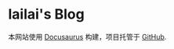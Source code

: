 # lailai's Blog

本网站使用 [Docusaurus](https://docusaurus.io/) 构建，项目托管于 [GitHub](https://github.com/lailai0916/lailai0916.github.io).
